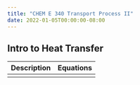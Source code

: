 ```yaml
---
title: "CHEM E 340 Transport Process II"
date: 2022-01-05T00:00:00-08:00
---
```


## Intro to Heat Transfer

|Description|Equations|
|-:|:-|
|||

<!-- ★ -->
